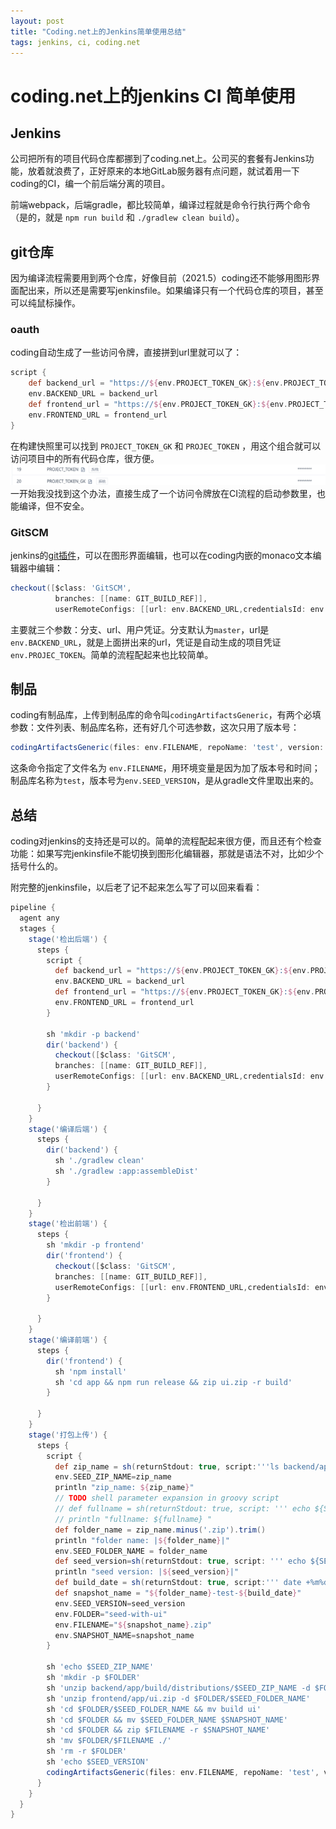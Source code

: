 ```yaml
---
layout: post
title: "Coding.net上的Jenkins简单使用总结"
tags: jenkins, ci, coding.net
---
```


# coding.net上的jenkins CI 简单使用


## Jenkins
公司把所有的项目代码仓库都挪到了coding.net上。公司买的套餐有Jenkins功能，放着就浪费了，正好原来的本地GitLab服务器有点问题，就试着用一下coding的CI，编一个前后端分离的项目。

前端webpack，后端gradle，都比较简单，编译过程就是命令行执行两个命令（是的，就是 `npm run build` 和 `./gradlew clean build`）。
## git仓库
因为编译流程需要用到两个仓库，好像目前（2021.5）coding还不能够用图形界面配出来，所以还是需要写jenkinsfile。如果编译只有一个代码仓库的项目，甚至可以纯鼠标操作。

### oauth
coding自动生成了一些访问令牌，直接拼到url里就可以了：
```groovy
script {
    def backend_url = "https://${env.PROJECT_TOKEN_GK}:${env.PROJECT_TOKEN}@e.coding.net/seer-group/seed/SeerLaRDS.git"
    env.BACKEND_URL = backend_url
    def frontend_url = "https://${env.PROJECT_TOKEN_GK}:${env.PROJECT_TOKEN}@e.coding.net/seer-group/seed/SeerLaRDS-UI.git"
    env.FRONTEND_URL = frontend_url
}
```
在构建快照里可以找到 `PROJECT_TOKEN_GK` 和 `PROJEC_TOKEN` ，用这个组合就可以访问项目中的所有代码仓库，很方便。
![img](/img/post20210524-tokens.png)
一开始我没找到这个办法，直接生成了一个访问令牌放在CI流程的启动参数里，也能编译，但不安全。

### GitSCM
jenkins的[git插件](https://plugins.jenkins.io/git/)，可以在图形界面编辑，也可以在coding内嵌的monaco文本编辑器中编辑：
```groovy
checkout([$class: 'GitSCM',
          branches: [[name: GIT_BUILD_REF]],
          userRemoteConfigs: [[url: env.BACKEND_URL,credentialsId: env.PROJECT_TOKEN]]])
```
主要就三个参数：分支、url、用户凭证。分支默认为`master`，url是`env.BACKEND_URL`，就是上面拼出来的url，凭证是自动生成的项目凭证`env.PROJEC_TOKEN`。简单的流程配起来也比较简单。

## 制品
coding有制品库，上传到制品库的命令叫`codingArtifactsGeneric`，有两个必填参数：文件列表、制品库名称，还有好几个可选参数，这次只用了版本号：
```groovy
codingArtifactsGeneric(files: env.FILENAME, repoName: 'test', version: env.SEED_VERSION)
```
这条命令指定了文件名为 `env.FILENAME`，用环境变量是因为加了版本号和时间；制品库名称为`test`，版本号为`env.SEED_VERSION`，是从gradle文件里取出来的。

## 总结
coding对jenkins的支持还是可以的。简单的流程配起来很方便，而且还有个检查功能：如果写完jenkinsfile不能切换到图形化编辑器，那就是语法不对，比如少个括号什么的。

附完整的jenkinsfile，以后老了记不起来怎么写了可以回来看看：
```groovy
pipeline {
  agent any
  stages {
    stage('检出后端') {
      steps {
        script {
          def backend_url = "https://${env.PROJECT_TOKEN_GK}:${env.PROJECT_TOKEN}@e.coding.net/seer-group/seed/SeerLaRDS.git"
          env.BACKEND_URL = backend_url
          def frontend_url = "https://${env.PROJECT_TOKEN_GK}:${env.PROJECT_TOKEN}@e.coding.net/seer-group/seed/SeerLaRDS-UI.git"
          env.FRONTEND_URL = frontend_url
        }

        sh 'mkdir -p backend'
        dir('backend') {
          checkout([$class: 'GitSCM',
          branches: [[name: GIT_BUILD_REF]],
          userRemoteConfigs: [[url: env.BACKEND_URL,credentialsId: env.PROJECT_TOKEN]]])
        }

      }
    }
    stage('编译后端') {
      steps {
        dir('backend') {
          sh './gradlew clean'
          sh './gradlew :app:assembleDist'
        }

      }
    }
    stage('检出前端') {
      steps {
        sh 'mkdir -p frontend'
        dir('frontend') {
          checkout([$class: 'GitSCM',
          branches: [[name: GIT_BUILD_REF]],
          userRemoteConfigs: [[url: env.FRONTEND_URL,credentialsId: env.PROJECT_TOKEN]]])
        }

      }
    }
    stage('编译前端') {
      steps {
        dir('frontend') {
          sh 'npm install'
          sh 'cd app && npm run release && zip ui.zip -r build'
        }

      }
    }
    stage('打包上传') {
      steps {
        script {
          def zip_name = sh(returnStdout: true, script:'''ls backend/app/build/distributions -Art | grep zip | tail -n 1''')
          env.SEED_ZIP_NAME=zip_name
          println "zip_name: ${zip_name}"
          // TODO shell parameter expansion in groovy script
          // def fullname = sh(returnStdout: true, script: ''' echo ${SEED_ZIP_NAME%.zip} ''').trim()
          // println "fullname: ${fullname} "
          def folder_name = zip_name.minus('.zip').trim()
          println "folder name: |${folder_name}|"
          env.SEED_FOLDER_NAME = folder_name
          def seed_version=sh(returnStdout: true, script: ''' echo ${SEED_ZIP_NAME} | cut -d - -f 2 | cut -d . -f 1-3 ''').trim()
          println "seed version: |${seed_version}|"
          def build_date = sh(returnStdout: true, script:''' date +%m%d-%H%M''').trim()
          def snapshot_name = "${folder_name}-test-${build_date}"
          env.SEED_VERSION=seed_version
          env.FOLDER="seed-with-ui"
          env.FILENAME="${snapshot_name}.zip"
          env.SNAPSHOT_NAME=snapshot_name
        }

        sh 'echo $SEED_ZIP_NAME'
        sh 'mkdir -p $FOLDER'
        sh 'unzip backend/app/build/distributions/$SEED_ZIP_NAME -d $FOLDER'
        sh 'unzip frontend/app/ui.zip -d $FOLDER/$SEED_FOLDER_NAME'
        sh 'cd $FOLDER/$SEED_FOLDER_NAME && mv build ui'
        sh 'cd $FOLDER && mv $SEED_FOLDER_NAME $SNAPSHOT_NAME'
        sh 'cd $FOLDER && zip $FILENAME -r $SNAPSHOT_NAME'
        sh 'mv $FOLDER/$FILENAME ./'
        sh 'rm -r $FOLDER'
        sh 'echo $SEED_VERSION'
        codingArtifactsGeneric(files: env.FILENAME, repoName: 'test', version: env.SEED_VERSION)
      }
    }
  }
}
```
